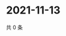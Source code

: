 # 2021-11-13

共 0 条

<!-- BEGIN WEIBO -->
<!-- 最后更新时间 Sat Nov 13 2021 19:09:30 GMT+0800 (China Standard Time) -->

<!-- END WEIBO -->
